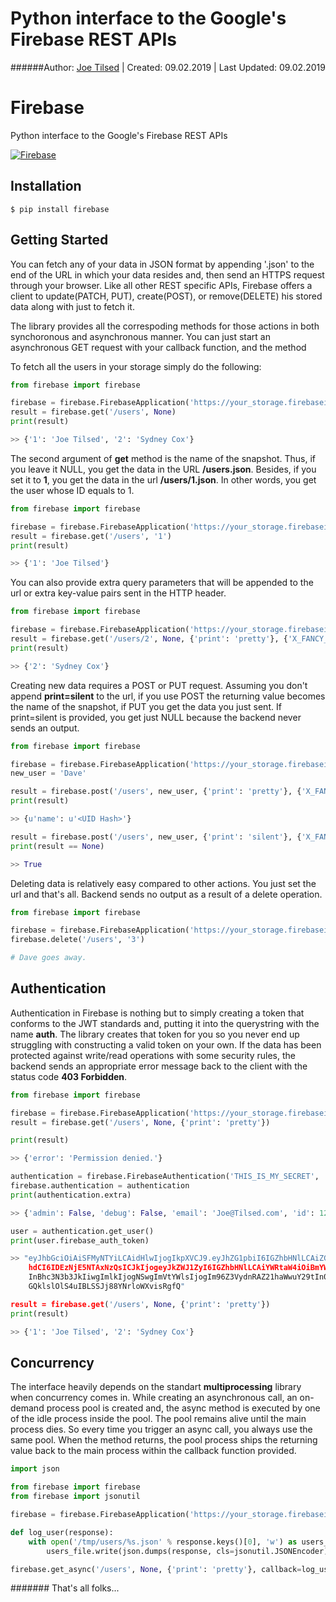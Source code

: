 # Python interface to the Google's Firebase REST APIs
######Author: [Joe Tilsed](http://linkedin.com/in/joetilsed) | Created: 09.02.2019 | Last Updated: 09.02.2019

# Firebase

Python interface to the Google's Firebase REST APIs

[![Firebase](logo.png)](http://www.firebase.com)

## Installation

    $ pip install firebase

## Getting Started

You can fetch any of your data in JSON format by appending '.json' to the end of the URL in which your data resides and, then send an HTTPS request through your browser. Like all other REST specific APIs, Firebase offers a client to update(PATCH, PUT), create(POST), or remove(DELETE) his stored data along with just to fetch it.

The library provides all the correspoding methods for those actions in both synchoronous and asynchronous manner. You can just start an asynchronous GET request with your callback function, and the method


To fetch all the users in your storage simply do the following:

```python
from firebase import firebase

firebase = firebase.FirebaseApplication('https://your_storage.firebaseio.com', None)
result = firebase.get('/users', None)
print(result)

>> {'1': 'Joe Tilsed', '2': 'Sydney Cox'}
```


The second argument of **get** method is the name of the snapshot. Thus, if you leave it NULL, you get the data in the URL **/users.json**. Besides, if you set it to **1**, you get the data in the url **/users/1.json**. In other words, you get the user whose ID equals to 1.

```python
from firebase import firebase

firebase = firebase.FirebaseApplication('https://your_storage.firebaseio.com', None)
result = firebase.get('/users', '1')
print(result)

>> {'1': 'Joe Tilsed'}
```

You can also provide extra query parameters that will be appended to the url or extra key-value pairs sent in the HTTP header.

```python
from firebase import firebase

firebase = firebase.FirebaseApplication('https://your_storage.firebaseio.com', None)
result = firebase.get('/users/2', None, {'print': 'pretty'}, {'X_FANCY_HEADER': 'VERY FANCY'})
print(result)

>> {'2': 'Sydney Cox'}
```

Creating new data requires a POST or PUT request. Assuming you don't append **print=silent** to the url, if you use POST the returning value becomes the name of the snapshot, if PUT you get the data you just sent. If print=silent is provided, you get just NULL because the backend never sends an output.

```python
from firebase import firebase

firebase = firebase.FirebaseApplication('https://your_storage.firebaseio.com', None)
new_user = 'Dave'

result = firebase.post('/users', new_user, {'print': 'pretty'}, {'X_FANCY_HEADER': 'VERY FANCY'})
print(result)

>> {u'name': u'<UID Hash>'}

result = firebase.post('/users', new_user, {'print': 'silent'}, {'X_FANCY_HEADER': 'VERY FANCY'})
print(result == None)

>> True
```

Deleting data is relatively easy compared to other actions. You just set the url and that's all. Backend sends no output as a result of a delete operation.

```python
from firebase import firebase

firebase = firebase.FirebaseApplication('https://your_storage.firebaseio.com', None)
firebase.delete('/users', '3')

# Dave goes away.
```

## Authentication

Authentication in Firebase is nothing but to simply creating a token that conforms to the JWT standards and, putting it into the querystring with the name **auth**. The library creates that token for you so you never end up struggling with constructing a valid token on your own. If the data has been protected against write/read operations with some security rules, the backend sends an appropriate error message back to the client with the status code **403 Forbidden**.

```python
from firebase import firebase

firebase = firebase.FirebaseApplication('https://your_storage.firebaseio.com', authentication=None)
result = firebase.get('/users', None, {'print': 'pretty'})

print(result)

>> {'error': 'Permission denied.'}

authentication = firebase.FirebaseAuthentication('THIS_IS_MY_SECRET', 'Joe@Tilsed.com', extra={'id': 123})
firebase.authentication = authentication
print(authentication.extra)

>> {'admin': False, 'debug': False, 'email': 'Joe@Tilsed.com', 'id': 123, 'provider': 'password'}

user = authentication.get_user()
print(user.firebase_auth_token)

>> "eyJhbGciOiAiSFMyNTYiLCAidHlwIjogIkpXVCJ9.eyJhZG1pbiI6IGZhbHNlLCAiZGVidWciOiBmYWxzZSwgIml
    hdCI6IDEzNjE5NTAxNzQsICJkIjogeyJkZWJ1ZyI6IGZhbHNlLCAiYWRtaW4iOiBmYWxzZSwgInByb3ZpZGVyIjog
    InBhc3N3b3JkIiwgImlkIjogNSwgImVtYWlsIjogIm96Z3VydnRAZ21haWwuY29tIn0sICJ2IjogMH0.lq4IRVfvE
    GQklslOlS4uIBLSSJj88YNrloWXvisRgfQ"

result = firebase.get('/users', None, {'print': 'pretty'})
print(result)

>> {'1': 'Joe Tilsed', '2': 'Sydney Cox'}
```

## Concurrency

The interface heavily depends on the standart **multiprocessing** library when concurrency comes in. While creating an asynchronous call, an on-demand process pool is created and, the async method is executed by one of the idle process inside the pool. The pool remains alive until the main process dies. So every time you trigger an async call, you always use the same pool. When the method returns, the pool process ships the returning value back to the main process within the callback function provided.

```python
import json

from firebase import firebase
from firebase import jsonutil

firebase = firebase.FirebaseApplication('https://your_storage.firebaseio.com', authentication=None)

def log_user(response):
    with open('/tmp/users/%s.json' % response.keys()[0], 'w') as users_file:
        users_file.write(json.dumps(response, cls=jsonutil.JSONEncoder))

firebase.get_async('/users', None, {'print': 'pretty'}, callback=log_user)
```

####### That's all folks...
